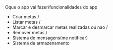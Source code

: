 Oque o app vai fazer/funcionalidades do app

- Criar metas /
- Listar metas /
- Marcar e desmarcar metas realizadas ou nao /
- Remover metas /
- Sistema de mensagens(me notificar)
- Sistema de armazenamento